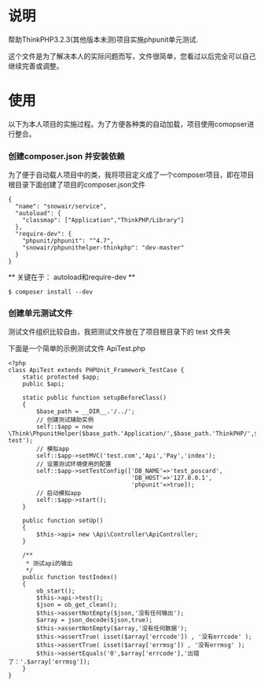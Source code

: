 # 说明

帮助ThinkPHP3.2.3(其他版本未测)项目实施phpunit单元测试.

这个文件是为了解决本人的实际问题而写，文件很简单，您看过以后完全可以自己继续完善或调整。

# 使用

以下为本人项目的实施过程。为了方便各种类的自动加载，项目使用comopser进行整合。

### 创建composer.json 并安装依赖

为了便于自动载人项目中的类，我将项目定义成了一个composer项目，即在项目根目录下面创建了项目的composer.json文件

```
{
  "name": "snowair/service",
  "autoload": {
    "classmap": ["Application","ThinkPHP/Library"]
  },
  "require-dev": {
    "phpunit/phpunit": "^4.7",
    "snowair/phpunithelper-thinkphp": "dev-master"
  }
}
```

** 关键在于： autoload和require-dev **

```
$ composer install --dev
```

### 创建单元测试文件

测试文件组织比较自由，我把测试文件放在了项目根目录下的 test 文件夹

下面是一个简单的示例测试文件 ApiTest.php

```
<?php
class ApiTest extends PHPUnit_Framework_TestCase {
    static protected $app;
    public $api;

    static public function setupBeforeClass()
    {
        $base_path = __DIR__.'/../';
        // 创建测试辅助实例
        self::$app = new \Think\PhpunitHelper($base_path.'Application/',$base_path.'ThinkPHP/',$base_path.'Runtime-test');
        // 模拟app
        self::$app->setMVC('test.com','Api','Pay','index');  
        // 设置测试环境使用的配置
        self::$app->setTestConfig(['DB_NAME'=>'test_poscard',
                                   'DB_HOST'=>'127.0.0.1',
                                   'phpunit'=>true]);
        // 启动模拟app
        self::$app->start();
    }

    public function setUp()
    {
        $this->api= new \Api\Controller\ApiController;
    }
    
    /**
     * 测试api的输出
     */
    public function testIndex()
    {
        ob_start();
        $this->api->test();
        $json = ob_get_clean();
        $this->assertNotEmpty($json,'没有任何输出');
        $array = json_decode($json,true);
        $this->assertNotEmpty($array,'没有任何数据');
        $this->assertTrue( isset($array['errcode']) , '没有errcode' );
        $this->assertTrue( isset($array['errmsg']) , '没有errmsg' );
        $this->assertEquals('0',$array['errcode'],'出错了：'.$array['errmsg']);
    }
}
```


